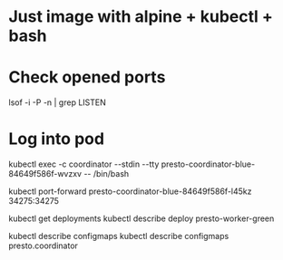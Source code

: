 # Just image with alpine + kubectl + bash 
# Check opened ports
lsof -i -P -n | grep LISTEN

# Log into pod
kubectl exec -c coordinator --stdin --tty presto-coordinator-blue-84649f586f-wvzxv -- /bin/bash

kubectl port-forward presto-coordinator-blue-84649f586f-l45kz 34275:34275

kubectl get deployments
kubectl describe deploy presto-worker-green
 
kubectl describe configmaps
kubectl describe configmaps presto.coordinator
